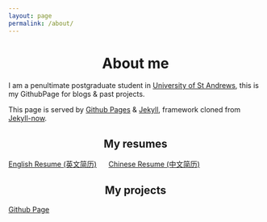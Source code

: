 ```yaml
---
layout: page
permalink: /about/
---
```


# <center>About me</center>
I am a penultimate postgraduate student in [University of St Andrews](http://www.st-andrews.ac.uk/), this is my GithubPage for blogs & past projects.  

This page is served by [Github Pages](https://pages.github.com/) & [Jekyll](https://jekyllrb.com/), framework cloned from [Jekyll-now](https://github.com/barryclark/jekyll-now).

## <center>My resumes</center>
[English Resume (英文简历)](../docs/En_Resume_CompSci.pdf) &nbsp;&nbsp;&nbsp;&nbsp;&nbsp;[Chinese Resume (中文简历)](../docs/Cn_Resume.pdf)  

## <center>My projects</center>
[Github Page](https://github.com/El15ande/El15ande.github.io)